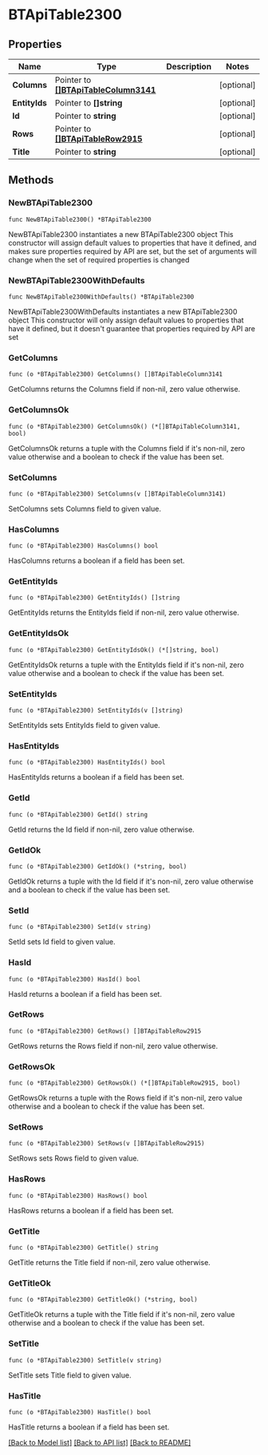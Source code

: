 # BTApiTable2300

## Properties

Name | Type | Description | Notes
------------ | ------------- | ------------- | -------------
**Columns** | Pointer to [**[]BTApiTableColumn3141**](BTApiTableColumn3141.md) |  | [optional] 
**EntityIds** | Pointer to **[]string** |  | [optional] 
**Id** | Pointer to **string** |  | [optional] 
**Rows** | Pointer to [**[]BTApiTableRow2915**](BTApiTableRow2915.md) |  | [optional] 
**Title** | Pointer to **string** |  | [optional] 

## Methods

### NewBTApiTable2300

`func NewBTApiTable2300() *BTApiTable2300`

NewBTApiTable2300 instantiates a new BTApiTable2300 object
This constructor will assign default values to properties that have it defined,
and makes sure properties required by API are set, but the set of arguments
will change when the set of required properties is changed

### NewBTApiTable2300WithDefaults

`func NewBTApiTable2300WithDefaults() *BTApiTable2300`

NewBTApiTable2300WithDefaults instantiates a new BTApiTable2300 object
This constructor will only assign default values to properties that have it defined,
but it doesn't guarantee that properties required by API are set

### GetColumns

`func (o *BTApiTable2300) GetColumns() []BTApiTableColumn3141`

GetColumns returns the Columns field if non-nil, zero value otherwise.

### GetColumnsOk

`func (o *BTApiTable2300) GetColumnsOk() (*[]BTApiTableColumn3141, bool)`

GetColumnsOk returns a tuple with the Columns field if it's non-nil, zero value otherwise
and a boolean to check if the value has been set.

### SetColumns

`func (o *BTApiTable2300) SetColumns(v []BTApiTableColumn3141)`

SetColumns sets Columns field to given value.

### HasColumns

`func (o *BTApiTable2300) HasColumns() bool`

HasColumns returns a boolean if a field has been set.

### GetEntityIds

`func (o *BTApiTable2300) GetEntityIds() []string`

GetEntityIds returns the EntityIds field if non-nil, zero value otherwise.

### GetEntityIdsOk

`func (o *BTApiTable2300) GetEntityIdsOk() (*[]string, bool)`

GetEntityIdsOk returns a tuple with the EntityIds field if it's non-nil, zero value otherwise
and a boolean to check if the value has been set.

### SetEntityIds

`func (o *BTApiTable2300) SetEntityIds(v []string)`

SetEntityIds sets EntityIds field to given value.

### HasEntityIds

`func (o *BTApiTable2300) HasEntityIds() bool`

HasEntityIds returns a boolean if a field has been set.

### GetId

`func (o *BTApiTable2300) GetId() string`

GetId returns the Id field if non-nil, zero value otherwise.

### GetIdOk

`func (o *BTApiTable2300) GetIdOk() (*string, bool)`

GetIdOk returns a tuple with the Id field if it's non-nil, zero value otherwise
and a boolean to check if the value has been set.

### SetId

`func (o *BTApiTable2300) SetId(v string)`

SetId sets Id field to given value.

### HasId

`func (o *BTApiTable2300) HasId() bool`

HasId returns a boolean if a field has been set.

### GetRows

`func (o *BTApiTable2300) GetRows() []BTApiTableRow2915`

GetRows returns the Rows field if non-nil, zero value otherwise.

### GetRowsOk

`func (o *BTApiTable2300) GetRowsOk() (*[]BTApiTableRow2915, bool)`

GetRowsOk returns a tuple with the Rows field if it's non-nil, zero value otherwise
and a boolean to check if the value has been set.

### SetRows

`func (o *BTApiTable2300) SetRows(v []BTApiTableRow2915)`

SetRows sets Rows field to given value.

### HasRows

`func (o *BTApiTable2300) HasRows() bool`

HasRows returns a boolean if a field has been set.

### GetTitle

`func (o *BTApiTable2300) GetTitle() string`

GetTitle returns the Title field if non-nil, zero value otherwise.

### GetTitleOk

`func (o *BTApiTable2300) GetTitleOk() (*string, bool)`

GetTitleOk returns a tuple with the Title field if it's non-nil, zero value otherwise
and a boolean to check if the value has been set.

### SetTitle

`func (o *BTApiTable2300) SetTitle(v string)`

SetTitle sets Title field to given value.

### HasTitle

`func (o *BTApiTable2300) HasTitle() bool`

HasTitle returns a boolean if a field has been set.


[[Back to Model list]](../README.md#documentation-for-models) [[Back to API list]](../README.md#documentation-for-api-endpoints) [[Back to README]](../README.md)


